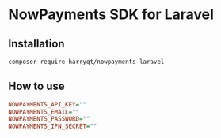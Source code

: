 # NowPayments SDK for Laravel

## Installation

```sh
composer require harryqt/nowpayments-laravel
```

## How to use

```ini
NOWPAYMENTS_API_KEY=""
NOWPAYMENTS_EMAIL=""
NOWPAYMENTS_PASSWORD=""
NOWPAYMENTS_IPN_SECRET=""
```
